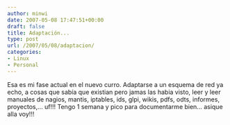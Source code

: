 ```yaml
---
author: minwi
date: 2007-05-08 17:47:51+00:00
draft: false
title: Adaptación...
type: post
url: /2007/05/08/adaptacion/
categories:
- Linux
- Personal
---
```


Esa es mi fase actual en el nuevo curro.
Adaptarse a un esquema de red ya echo, a cosas que sabía que existian pero jamas las habia visto, leer y leer manuales de nagios, mantis, iptables, ids, glpi, wikis, pdfs, odts, informes, proyectos,... uf!!!
Tengo 1 semana y pico para documentarme bien... asique alla voy!!!

